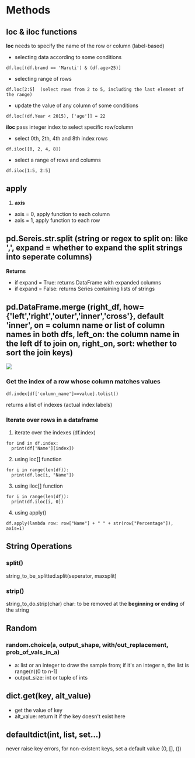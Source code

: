 # Methods
## loc & iloc functions
**loc** needs to specify the name of the row or column (label-based)  
- selecting data according to some conditions
```
df.loc[(df.brand == 'Maruti') & (df.age>25)]
```
- selecting range of rows
```
df.loc[2:5]  (select rows from 2 to 5, including the last element of the range)
```
- update the value of any column of some conditions
```
df.loc[(df.Year < 2015), ['age']] = 22
```
**iloc** pass integer index to select specific row/column
- select 0th, 2th, 4th and 8th index rows
```
df.iloc[[0, 2, 4, 8]] 
```
- select a range of rows and columns
```
df.iloc[1:5, 2:5]
```
## apply
1. **axis**
- axis = 0, apply function to each column
- axis = 1, apply function to each row


## pd.Sereis.str.split (string or regex to split on: like ',', expand = whether to expand the split strings into seperate columns)
**Returns**
- if expand = True: returns DataFrame with expanded columns
- if expand = False: returns Series containing lists of strings 

## pd.DataFrame.merge (right_df, how={'left','right','outer','inner','cross'}, default 'inner', on = column name or list of column names in both dfs, left_on: the column name in the left df to join on, right_on, sort: whether to sort the join keys)
![](https://user-images.githubusercontent.com/102558337/177630276-a5fe56d2-2f24-454b-8f1d-33df0ddc4739.png)

### Get the index of a row whose column matches values
```
df.index[df['column_name']==value].tolist()
```
returns a list of indexes (actual index labels)

### Iterate over rows in a dataframe
1. iterate over the indexes (df.index)
``` 
for ind in df.index:
  print(df['Name'][index])
```

2. using loc[] function
```
for i in range(len(df)):
  print(df.loc[i, "Name"])
```

3. using iloc[] function
```
for i in range(len(df)):
  print(df.iloc[i, 0])
```

4. using apply()
```
df.apply(lambda row: row["Name"] + " " + str(row["Percentage"]), axis=1) 
```
## String Operations 
### split()
string_to_be_splitted.split(seperator, maxsplit)

### strip()
string_to_do.strip(char)  char: to be removed at the **beginning or ending** of the string

## Random
### random.choice(a, output_shape, with/out_replacement, prob_of_vals_in_a)
- a: list or an integer to draw the sample from; if it's an integer n, the list is range(n)(0 to n-1)
- output_size: int or tuple of ints

## dict.get(key, alt_value)
- get the value of key
- alt_value: return it if the key doesn't exist here

## defaultdict(int, list, set...)
never raise key errors, for non-existent keys, set a default value (0, [], ())
